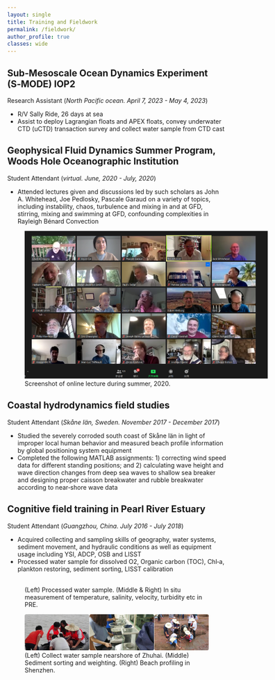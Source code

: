 ```yaml
---
layout: single
title: Training and Fieldwork
permalink: /fieldwork/
author_profile: true
classes: wide
---
```



## Sub‑Mesoscale Ocean Dynamics Experiment (S‑MODE) IOP2
Research Assistant (*North Pacific ocean. April 7, 2023 - May 4, 2023*)
* R/V Sally Ride, 26 days at sea
* Assist to deploy Lagrangian floats and APEX floats, convey underwater CTD (uCTD) transaction survey and collect water sample from CTD cast



## Geophysical Fluid Dynamics Summer Program, Woods Hole Oceanographic Institution
Student Attendant (*virtual. June, 2020 - July, 2020*)
* Attended lectures given and discussions led by such scholars as John A. Whitehead, Joe Pedlosky, Pascale Garaud on a variety of topics, including instability, chaos, turbulence and mixing in and at GFD, stirring, mixing and swimming at GFD, confounding complexities in Rayleigh Bénard Convection

<figure style="width: 560px" class="align-center">
  <img src="/assets/images/GFD 1.png" alt="">
  <figcaption>Screenshot of online lecture during summer, 2020.</figcaption>
</figure>


## Coastal hydrodynamics field studies
Student Attendant (*Skåne län, Sweden. November 2017 - December 2017*)
* Studied the severely corroded south coast of Skåne län in light of improper local human behavior and measured beach profile information by global positioning system equipment
* Completed the following MATLAB assignments: 1) correcting wind speed data for different standing positions; and 2) calculating wave height and wave direction changes from deep sea waves to shallow sea breaker and designing proper caisson breakwater and rubble breakwater according to near‑shore wave data


## Cognitive field training in Pearl River Estuary
Student Attendant (*Guangzhou, China. July 2016 - July 2018*)
* Acquired collecting and sampling skills of geography, water systems, sediment movement, and hydraulic conditions as well as equipment usage including YSI, ADCP, OSB and LISST
* Processed water sample for dissolved O2, Organic carbon (TOC), Chl‑a, plankton restoring, sediment sorting, LISST calibration

<figure class="align-center">
  <img src="/assets/images/SYSUFW1.png" alt="">
  <figcaption>(Left) Processed water sample. (Middle & Right) In situ measurement of temperature, salinity, velocity, turbidity etc in PRE.</figcaption>
</figure>

<figure class="align-center">
  <img src="/assets/images/SYSUFW2.jpg" alt="">
  <figcaption>(Left) Collect water sample nearshore of Zhuhai. (Middle) Sediment sorting and weighting. (Right) Beach profiling in Shenzhen.</figcaption>
</figure>








